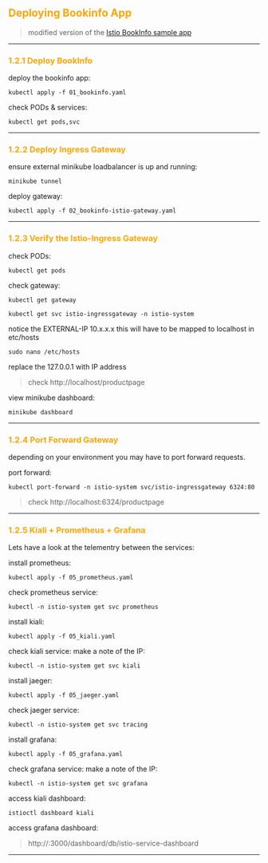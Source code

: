## <font color="orange"> Deploying Bookinfo App </font>
> modified version of the [Istio BookInfo sample app](https://github.com/istio/istio/tree/master/samples/bookinfo)

---

### <font color="orange"> 1.2.1 Deploy BookInfo</font>

deploy the bookinfo app:
```
kubectl apply -f 01_bookinfo.yaml
```

check PODs & services:
```
kubectl get pods,svc
```

---

### <font color="orange"> 1.2.2 Deploy Ingress Gateway </font>

ensure external minikube loadbalancer is up and running:
```
minikube tunnel
```

deploy gateway:
```
kubectl apply -f 02_bookinfo-istio-gateway.yaml
```

---

### <font color="orange"> 1.2.3 Verify the Istio-Ingress Gateway </font>

check PODs:
```
kubectl get pods
```
check gateway:
```
kubectl get gateway
```
```
kubectl get svc istio-ingressgateway -n istio-system
```
notice the EXTERNAL-IP 10.x.x.x  this will have to be mapped to localhost in etc/hosts
```
sudo nano /etc/hosts
```
replace the 127.0.0.1 with IP address

> check http://localhost/productpage

view minikube dashboard:
```
minikube dashboard
```

---

### <font color="orange"> 1.2.4 Port Forward Gateway </font>

depending on your environment you may have to port forward requests. 

port forward:
````
kubectl port-forward -n istio-system svc/istio-ingressgateway 6324:80
````
> check http://localhost:6324/productpage
----

### <font color="orange"> 1.2.5 Kiali + Prometheus + Grafana </font>

Lets have a look at the telementry between the services:

install prometheus:  
````
kubectl apply -f 05_prometheus.yaml
````
check prometheus service:
````
kubectl -n istio-system get svc prometheus
````
install kiali:
````
kubectl apply -f 05_kiali.yaml
````
check kiali service:
make a note of the IP:
````
kubectl -n istio-system get svc kiali
````
install jaeger:  
````
kubectl apply -f 05_jaeger.yaml
````
check jaeger service:
````
kubectl -n istio-system get svc tracing
````
install grafana:
````
kubectl apply -f 05_grafana.yaml
````
check grafana service:
make a note of the IP:
````
kubectl -n istio-system get svc grafana
````

access kiali dashboard:
```
istioctl dashboard kiali
````
access grafana dashboard:

> http://<IP>:3000/dashboard/db/istio-service-dashboard

---
